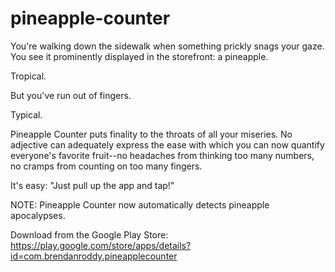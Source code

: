# pineapple-counter
You're walking down the sidewalk when something prickly snags your gaze. You see it prominently displayed in the storefront: a pineapple.

Tropical.

But you've run out of fingers.

Typical.

Pineapple Counter puts finality to the throats of all your miseries. No adjective can adequately express the ease with which you can now quantify everyone's favorite fruit--no headaches from thinking too many numbers, no cramps from counting on too many fingers. 

It's easy: "Just pull up the app and tap!"

NOTE: Pineapple Counter now automatically detects pineapple apocalypses.

Download from the Google Play Store: https://play.google.com/store/apps/details?id=com.brendanroddy.pineapplecounter